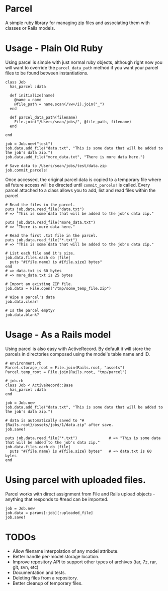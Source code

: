 # Parcel
A simple ruby library for managing zip files and associating them with classes or Rails models.

# Usage - Plain Old Ruby

Using parcel is simple with just normal ruby objects, although right now you will want to override the `parcel_data_path` method if you want your parcel files to be found between instantiations.

    class Job
      has_parcel :data
  
      def initialize(name)
        @name = name
        @file_path = name.scan(/\w+/i).join("_")
      end
  
      def parcel_data_path(filename)
        File.join("/Users/sean/jobs/", @file_path, filename)
      end
  
    end

    job = Job.new("test")
    job.data.add_file("data.txt", "This is some data that will be added to the job's data zip.")
    job.data.add_file("more_data.txt", "There is more data here.")

    # Save data to /Users/sean/jobs/test/data.zip
    job.commit_parcels!
    
Once accessed, the original parcel data is copied to a temporary file where all future access will be directed until `commit_parcels!` is called. Every parcel attached to a class allows you to add, list and read files within the parcel.
    
    # Read the files in the parcel.
    puts job.data.read_file("data.txt")
    # => "This is some data that will be added to the job's data zip."
    
    puts job.data.read_file("more_data.txt")
    # => "There is more data here."

    # Read the first .txt file in the parcel.
    puts job.data.read_file("*.txt")
    # => "This is some data that will be added to the job's data zip."
    
    # List each file and it's size.
    job.data.files.each do |file|
      puts "#{file.name} is #{file.size} bytes"
    end
    # => data.txt is 60 bytes
    # => more_data.txt is 25 bytes
    
    # Import an existing ZIP file.
    job.data = File.open("/tmp/some_temp_file.zip")
    
    # Wipe a parcel's data
    job.data.clear!
    
    # Is the parcel empty?
    job.data.blank?
    
    
# Usage - As a Rails model

Using parcel is also easy with ActiveRecord. By default it will store the parcels in directories composed using the model's table name and ID.

    # environment.rb
    Parcel.storage_root = File.join(Rails.root, "assets")
    Parcel.temp_root = File.join(Rails.root, "tmp/parcel")

    # job.rb
    class Job < ActiveRecord::Base
      has_parcel :data
    end

    job = Job.new
    job.data.add_file("data.txt", "This is some data that will be added to the job's data zip.")

    # data is automatically saved to "#{Rails.root}/assets/jobs/1/data.zip" after save.
    job.save!
    
    puts job.data.read_file("*.txt")              # => "This is some data that will be added to the job's data zip."
    job.data.files.each do |file|
      puts "#{file.name} is #{file.size} bytes"   # => data.txt is 60 bytes
    end

# Using parcel with uploaded files.

Parcel works with direct assignment from File and Rails upload objects - anything that responds to #read can be imported.

    job = Job.new
    job.data = params[:job][:uploaded_file]
    job.save!
    


# TODOs

* Allow filename interpolation of any model attribute.
* Better handle per-model storage location.
* Improve repository API to support other types of archives (tar, 7z, rar, git, svn, etc)
* Documentation and tests.
* Deleting files from a repository.
* Better cleanup of temporary files.